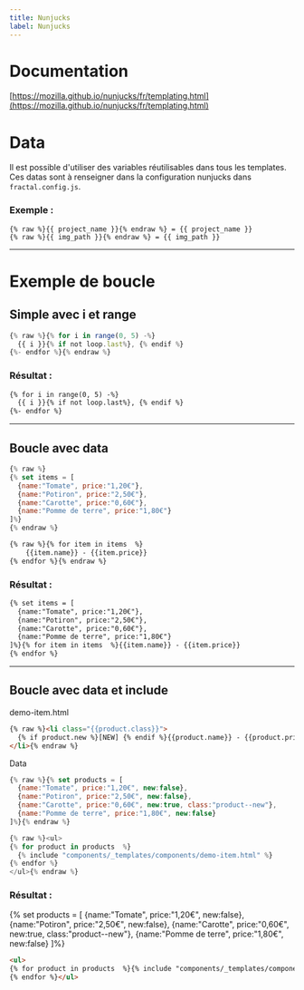 ```yaml
---
title: Nunjucks
label: Nunjucks
---
```


# Documentation
[https://mozilla.github.io/nunjucks/fr/templating.html](https://mozilla.github.io/nunjucks/fr/templating.html)

# Data
Il est possible d'utiliser des variables réutilisables dans tous les templates.
Ces datas sont à renseigner dans la configuration nunjucks dans `fractal.config.js`.
### Exemple :
```
{% raw %}{{ project_name }}{% endraw %} = {{ project_name }}
{% raw %}{{ img_path }}{% endraw %} = {{ img_path }}

```

---


# Exemple de boucle


## Simple avec i et range
```js
{% raw %}{% for i in range(0, 5) -%}
  {{ i }}{% if not loop.last%}, {% endif %}
{%- endfor %}{% endraw %}
```
### Résultat :
```html
{% for i in range(0, 5) -%}
  {{ i }}{% if not loop.last%}, {% endif %}
{%- endfor %}
```

---

## Boucle avec data
```js
{% raw %}
{% set items = [
  {name:"Tomate", price:"1,20€"},
  {name:"Potiron", price:"2,50€"},
  {name:"Carotte", price:"0,60€"}, 
  {name:"Pomme de terre", price:"1,80€"}
]%}
{% endraw %}
```
```html
{% raw %}{% for item in items  %}
    {{item.name}} - {{item.price}}
{% endfor %}{% endraw %}
```
### Résultat :
```html
{% set items = [
  {name:"Tomate", price:"1,20€"},
  {name:"Potiron", price:"2,50€"},
  {name:"Carotte", price:"0,60€"}, 
  {name:"Pomme de terre", price:"1,80€"}
]%}{% for item in items  %}{{item.name}} - {{item.price}}
{% endfor %}
```

---

## Boucle avec data et include
demo-item.html
```html
{% raw %}<li class="{{product.class}}">
  {% if product.new %}[NEW] {% endif %}{{product.name}} - {{product.price}}
</li>{% endraw %}
```
Data
```js
{% raw %}{% set products = [
  {name:"Tomate", price:"1,20€", new:false},
  {name:"Potiron", price:"2,50€", new:false},
  {name:"Carotte", price:"0,60€", new:true, class:"product--new"}, 
  {name:"Pomme de terre", price:"1,80€", new:false}
]%}{% endraw %}
```
```js
{% raw %}<ul>
{% for product in products  %}
  {% include "components/_templates/components/demo-item.html" %}
{% endfor %}
</ul>{% endraw %}
```

### Résultat :
{% set products = [
  {name:"Tomate", price:"1,20€", new:false},
  {name:"Potiron", price:"2,50€", new:false},
  {name:"Carotte", price:"0,60€", new:true, class:"product--new"}, 
  {name:"Pomme de terre", price:"1,80€", new:false}
]%}
```html
<ul>
{% for product in products  %}{% include "components/_templates/components/demo-item.html" %}
{% endfor %}</ul>

```

